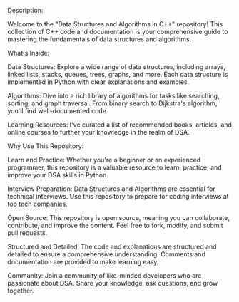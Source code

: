 Description:

Welcome to the "Data Structures and Algorithms in C++" repository! This collection of C++ code and documentation is your comprehensive guide to mastering the fundamentals of data structures and algorithms.

What's Inside:

Data Structures: Explore a wide range of data structures, including arrays, linked lists, stacks, queues, trees, graphs, and more. Each data structure is implemented in Python with clear explanations and examples.

Algorithms: Dive into a rich library of algorithms for tasks like searching, sorting, and graph traversal. From binary search to Dijkstra's algorithm, you'll find well-documented code.

Learning Resources: I've curated a list of recommended books, articles, and online courses to further your knowledge in the realm of DSA.

Why Use This Repository:

Learn and Practice: Whether you're a beginner or an experienced programmer, this repository is a valuable resource to learn, practice, and improve your DSA skills in Python.

Interview Preparation: Data Structures and Algorithms are essential for technical interviews. Use this repository to prepare for coding interviews at top tech companies.

Open Source: This repository is open source, meaning you can collaborate, contribute, and improve the content. Feel free to fork, modify, and submit pull requests.

Structured and Detailed: The code and explanations are structured and detailed to ensure a comprehensive understanding. Comments and documentation are provided to make learning easy.

Community: Join a community of like-minded developers who are passionate about DSA. Share your knowledge, ask questions, and grow together.
